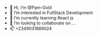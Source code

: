 - 👋 Hi, I’m @Pam-Gold
- 👀 I’m interested in FullStack Development
- 🌱 I’m currently learning React js
- 💞️ I’m looking to collaborate on ...
- 📫 +2349031889024

<!---
Pam-Gold/Pam-Gold is a ✨ special ✨ repository because its `README.md` (this file) appears on your GitHub profile.
You can click the Preview link to take a look at your changes.
--->
